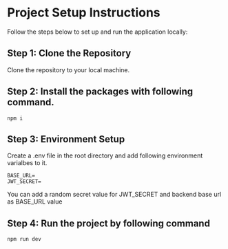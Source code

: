 # Project Setup Instructions

Follow the steps below to set up and run the application locally:

## Step 1: Clone the Repository

Clone the repository to your local machine.

## Step 2: Install the packages with following command.

`npm i`

## Step 3: Environment Setup

Create a .env file in the root directory and add following environment varialbes to it.

```
BASE_URL=
JWT_SECRET=

```

You can add a random secret value for JWT_SECRET and backend base url as BASE_URL value

## Step 4: Run the project by following command

`npm run dev`
